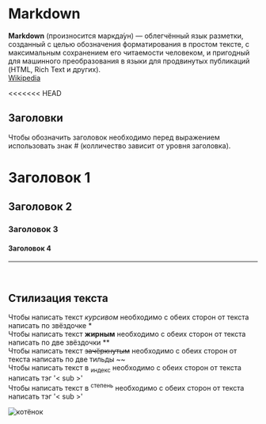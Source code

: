 # Markdown
**Markdown** (произносится маркда́ун) — облегчённый язык разметки, созданный с целью обозначения форматирования в простом тексте, с максимальным сохранением его читаемости человеком, и пригодный для машинного преобразования в языки для продвинутых публикаций (HTML, Rich Text и других).<br>
[Wikipedia](https://ru.wikipedia.org/wiki/Markdown)

<<<<<<< HEAD
## Заголовки

Чтобы обозначить заголовок необходимо перед выражением использовать знак # (колличество зависит от уровня заголовка).
# Заголовок 1
## Заголовок 2 
### Заголовок 3
#### Заголовок 4

<hr>
<br>

## Стилизация текста

Чтобы написать текст *курсивом* необходимо с обеих сторон от текста написать по  звёздочке * <br>
Чтобы написать текст **жирным** необходимо с обеих сторон от текста написать по две звёздочки ** <br>
Чтобы написать текст ~~зачёркнутым~~ необходимо с обеих сторон от текста написать по две тильды ~~ <br>
Чтобы написать текст в <sub>индекс</sub> необходимо с обеих сторон от текста написать тэг '< sub >' <br>
Чтобы написать текст в <sup>степень</sup> необходимо с обеих сторон от текста написать тэг '< sub >' <br>

![котёнок](images/kitten.jpg)







